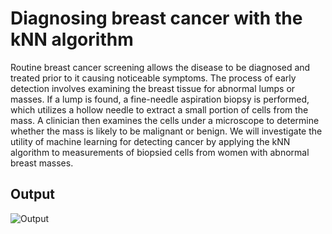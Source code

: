 # Diagnosing breast cancer with the kNN algorithm

Routine breast cancer screening allows the disease to be diagnosed and treated prior to it causing noticeable symptoms. The process of early detection involves examining the breast tissue for abnormal lumps or masses. If a lump is found, a fine-needle aspiration biopsy is performed, which utilizes a hollow needle to extract a small portion of cells from the mass. A clinician then examines the cells under a microscope to determine whether the mass is likely to be malignant or benign.
We will investigate the utility of machine learning for detecting cancer by applying the kNN algorithm to measurements of biopsied cells from women with abnormal breast masses.

## Output
![Output](https://github.com/SahillMulani/Breast-Cancer-Diagnostic-with-R/assets/40736800/2b738e5a-83c4-44a3-aadd-38af2322cce9)
